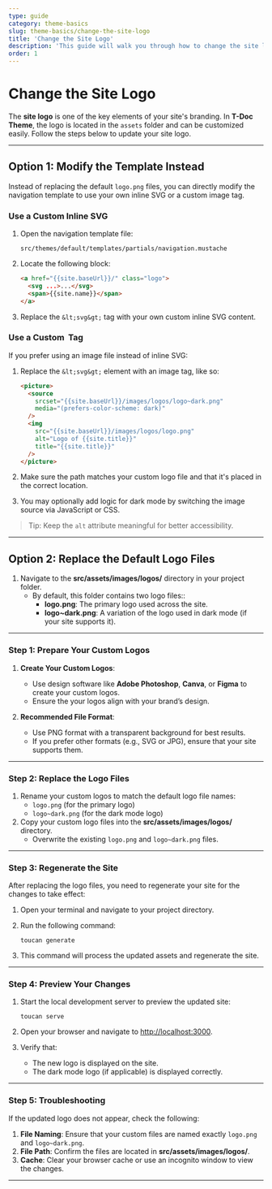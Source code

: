 ```yaml
---
type: guide
category: theme-basics
slug: theme-basics/change-the-site-logo
title: 'Change the Site Logo'
description: 'This guide will walk you through how to change the site logo'
order: 1
---
```


# Change the Site Logo

The **site logo** is one of the key elements of your site's branding. In **T-Doc Theme**, the logo is located in the `assets` folder and can be customized easily. Follow the steps below to update your site logo.

---

## Option 1: Modify the Template Instead

Instead of replacing the default `logo.png` files, you can directly modify the navigation template to use your own inline SVG or a custom image tag.

### Use a Custom Inline SVG

1. Open the navigation template file:

   ```
   src/themes/default/templates/partials/navigation.mustache
   ```

2. Locate the following block:

   ```html
   <a href="{{site.baseUrl}}/" class="logo">
     <svg ...>...</svg>
     <span>{{site.name}}</span>
   </a>
   ```

3. Replace the `&lt;svg&gt;` tag with your own custom inline SVG content.

### Use a Custom <img> Tag

If you prefer using an image file instead of inline SVG:

1. Replace the `&lt;svg&gt;` element with an image tag, like so:

   ```html
   <picture>
     <source
       srcset="{{site.baseUrl}}/images/logos/logo~dark.png"
       media="(prefers-color-scheme: dark)"
     />
     <img
       src="{{site.baseUrl}}/images/logos/logo.png"
       alt="Logo of {{site.title}}"
       title="{{site.title}}"
     />
   </picture>
   ```

2. Make sure the path matches your custom logo file and that it's placed in the correct location.

3. You may optionally add logic for dark mode by switching the image source via JavaScript or CSS.

> Tip: Keep the `alt` attribute meaningful for better accessibility.

---

## Option 2: Replace the Default Logo Files

1. Navigate to the **src/assets/images/logos/** directory in your project folder.
   - By default, this folder contains two logo files::
     - **logo.png**: The primary logo used across the site.
     - **logo~dark.png**: A variation of the logo used in dark mode (if your site supports it).

---

### Step 1: Prepare Your Custom Logos

1. **Create Your Custom Logos**:

   - Use design software like **Adobe Photoshop**, **Canva**, or **Figma** to create your custom logos.
   - Ensure the your logos align with your brand’s design.

2. **Recommended File Format**:
   - Use PNG format with a transparent background for best results.
   - If you prefer other formats (e.g., SVG or JPG), ensure that your site supports them.

---

### Step 2: Replace the Logo Files

1. Rename your custom logos to match the default logo file names:
   - `logo.png` (for the primary logo)
   - `logo~dark.png` (for the dark mode logo)
2. Copy your custom logo files into the **src/assets/images/logos/** directory.
   - Overwrite the existing `logo.png` and `logo~dark.png` files.

---

### Step 3: Regenerate the Site

After replacing the logo files, you need to regenerate your site for the changes to take effect:

1. Open your terminal and navigate to your project directory.
2. Run the following command:

   ```
   toucan generate
   ```

3. This command will process the updated assets and regenerate the site.

---

### Step 4: Preview Your Changes

1. Start the local development server to preview the updated site:

   ```
   toucan serve
   ```

2. Open your browser and navigate to [http://localhost:3000](http://localhost:3000).
3. Verify that:
   - The new logo is displayed on the site.
   - The dark mode logo (if applicable) is displayed correctly.

---

### Step 5: Troubleshooting

If the updated logo does not appear, check the following:

1. **File Naming**: Ensure that your custom files are named exactly `logo.png` and `logo~dark.png`.
2. **File Path**: Confirm the files are located in **src/assets/images/logos/**.
3. **Cache**: Clear your browser cache or use an incognito window to view the changes.

---
